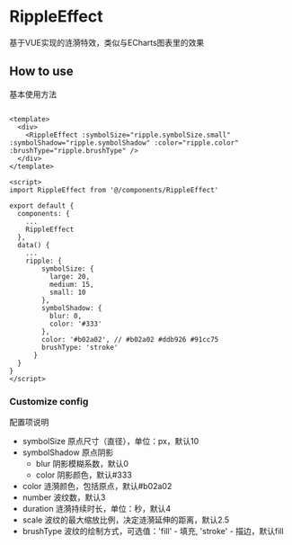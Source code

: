 # RippleEffect
基于VUE实现的涟漪特效，类似与ECharts图表里的效果

## How to use
基本使用方法
```vue

<template>
  <div>
    <RippleEffect :symbolSize="ripple.symbolSize.small" :symbolShadow="ripple.symbolShadow" :color="ripple.color" :brushType="ripple.brushType" />
  </div>
</template>

<script>
import RippleEffect from '@/components/RippleEffect'

export default {
  components: {
    ...
    RippleEffect
  },
  data() {
    ...
    ripple: {
        symbolSize: {
          large: 20,
          medium: 15,
          small: 10
        },
        symbolShadow: {
          blur: 0,
          color: '#333'
        },
        color: '#b02a02', // #b02a02 #ddb926 #91cc75
        brushType: 'stroke'
      }
  }
}
</script>

```

### Customize config
配置项说明

* symbolSize
  原点尺寸（直径），单位：px，默认10
* symbolShadow
  原点阴影
  * blur 阴影模糊系数，默认0
  * color 阴影颜色，默认#333
* color
  涟漪颜色，包括原点，默认#b02a02
* number
  波纹数，默认3
* duration
  涟漪持续时长，单位：秒，默认4
* scale
  波纹的最大缩放比例，决定涟漪延伸的距离，默认2.5
* brushType
  波纹的绘制方式，可选值：'fill' - 填充, 'stroke' - 描边，默认fill
